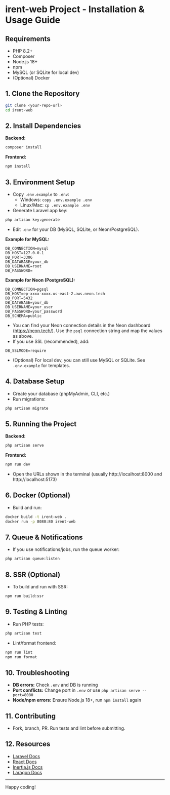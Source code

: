 # irent-web Project - Installation & Usage Guide

## Requirements

- PHP 8.2+
- Composer
- Node.js 18+
- npm
- MySQL (or SQLite for local dev)
- (Optional) Docker

## 1. Clone the Repository

```bash
git clone <your-repo-url>
cd irent-web
```

## 2. Install Dependencies

**Backend:**

```bash
composer install
```

**Frontend:**

```bash
npm install
```

## 3. Environment Setup

- Copy `.env.example` to `.env`:
    - Windows: `copy .env.example .env`
    - Linux/Mac: `cp .env.example .env`
- Generate Laravel app key:

```bash
php artisan key:generate
```

- Edit `.env` for your DB (MySQL, SQLite, or Neon/PostgreSQL).

**Example for MySQL:**

```
DB_CONNECTION=mysql
DB_HOST=127.0.0.1
DB_PORT=3306
DB_DATABASE=your_db
DB_USERNAME=root
DB_PASSWORD=
```

**Example for Neon (PostgreSQL):**

```
DB_CONNECTION=pgsql
DB_HOST=ep-xxxx-xxxx.us-east-2.aws.neon.tech
DB_PORT=5432
DB_DATABASE=your_db
DB_USERNAME=your_user
DB_PASSWORD=your_password
DB_SCHEMA=public
```

- You can find your Neon connection details in the Neon dashboard (https://neon.tech/). Use the `psql` connection string and map the values as above.
- If you use SSL (recommended), add:

```
DB_SSLMODE=require
```

- (Optional) For local dev, you can still use MySQL or SQLite. See `.env.example` for templates.

## 4. Database Setup

- Create your database (phpMyAdmin, CLI, etc.)
- Run migrations:

```bash
php artisan migrate
```

## 5. Running the Project

**Backend:**

```bash
php artisan serve
```

**Frontend:**

```bash
npm run dev
```

- Open the URLs shown in the terminal (usually http://localhost:8000 and http://localhost:5173)

## 6. Docker (Optional)

- Build and run:

```bash
docker build -t irent-web .
docker run -p 8080:80 irent-web
```

## 7. Queue & Notifications

- If you use notifications/jobs, run the queue worker:

```bash
php artisan queue:listen
```

## 8. SSR (Optional)

- To build and run with SSR:

```bash
npm run build:ssr
```

## 9. Testing & Linting

- Run PHP tests:

```bash
php artisan test
```

- Lint/format frontend:

```bash
npm run lint
npm run format
```

## 10. Troubleshooting

- **DB errors:** Check `.env` and DB is running
- **Port conflicts:** Change port in `.env` or use `php artisan serve --port=8080`
- **Node/npm errors:** Ensure Node.js 18+, run `npm install` again

## 11. Contributing

- Fork, branch, PR. Run tests and lint before submitting.

## 12. Resources

- [Laravel Docs](https://laravel.com/docs)
- [React Docs](https://react.dev/)
- [Inertia.js Docs](https://inertiajs.com/)
- [Laragon Docs](https://laragon.org/docs.html)

---

Happy coding!
